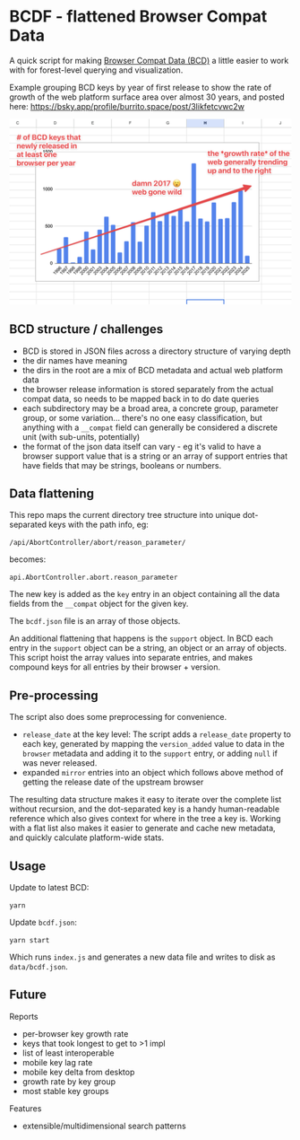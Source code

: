 # BCDF - flattened Browser Compat Data

A quick script for making [Browser Compat Data (BCD)](https://github.com/mdn/browser-compat-data/) a little easier to work with for forest-level querying and visualization.

Example grouping BCD keys by year of first release to show the rate of growth of the web platform surface area over almost 30 years, and posted here: https://bsky.app/profile/burrito.space/post/3likfetcvwc2w

<img src="public/example-graph.png">

## BCD structure / challenges

- BCD is stored in JSON files across a directory structure of varying depth
- the dir names have meaning
- the dirs in the root are a mix of BCD metadata and actual web platform data
- the browser release information is stored separately from the actual compat data, so needs to be mapped back in to do date queries
- each subdirectory may be a broad area, a concrete group, parameter group, or some variation... there's no one easy classification, but anything with a `__compat` field can generally be considered a discrete unit (with sub-units, potentially)
- the format of the json data itself can vary - eg it's valid to have a browser support value that is a string or an array of support entries that have fields that may be strings, booleans or numbers.

## Data flattening

This repo maps the current directory tree structure into unique dot-separated keys with the path info, eg:

`/api/AbortController/abort/reason_parameter/`

becomes:

`api.AbortController.abort.reason_parameter`

The new key is added as the `key` entry in an object containing all the data fields from the `__compat` object for the given key.

The `bcdf.json` file is an array of those objects.

An additional flattening that happens is the `support` object. In BCD each entry in the `support` object can be a string, an object or an array of objects. This script hoist the array values into separate entries, and makes compound keys for all entries by their browser + version.

## Pre-processing

The script also does some preprocessing for convenience.

- `release_date` at the key level: The script adds a `release_date` property to each key, generated by mapping the `version_added` value to data in the `browser` metadata and adding it to the `support` entry, or adding `null` if was never released.
- expanded `mirror` entries into an object which follows above method of getting the release date of the upstream browser

The resulting data structure makes it easy to iterate over the complete list without recursion, and the dot-separated key is a handy human-readable reference which also gives context for where in the tree a key is. Working with a flat list also makes it easier to generate and cache new metadata, and quickly calculate platform-wide stats.

## Usage

Update to latest BCD:

`yarn`

Update `bcdf.json`:

`yarn start`

Which runs `index.js` and generates a new data file and writes to disk as `data/bcdf.json`.

## Future

Reports
- per-browser key growth rate
- keys that took longest to get to >1 impl
- list of least interoperable
- mobile key lag rate
- mobile key delta from desktop
- growth rate by key group
- most stable key groups

Features
- extensible/multidimensional search patterns

